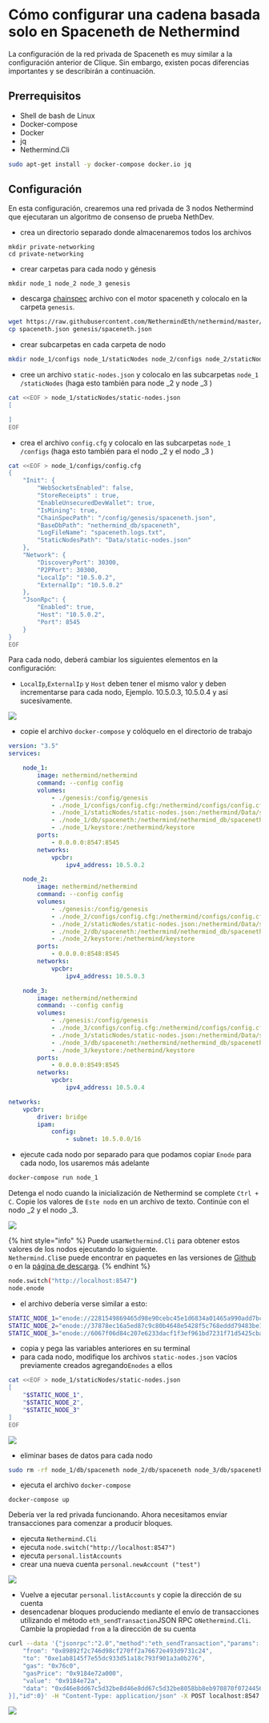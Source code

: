 # Cómo configurar una cadena basada solo en Spaceneth de Nethermind

La configuración de la red privada de Spaceneth es muy similar a la configuración anterior de Clique. Sin embargo, existen pocas diferencias importantes y se describirán a continuación.

## Prerrequisitos

* Shell de bash de Linux
* Docker-compose
* Docker
* jq
* Nethermind.Cli

```bash
sudo apt-get install -y docker-compose docker.io jq
```

## Configuración

En esta configuración, crearemos una red privada de 3 nodos Nethermind que ejecutaran un algoritmo de consenso de prueba NethDev.

* crea un directorio separado donde almacenaremos todos los archivos

```text
mkdir private-networking
cd private-networking
```

* crear carpetas para cada nodo y génesis

```text
mkdir node_1 node_2 node_3 genesis
```

* descarga [chainspec](https://raw.githubusercontent.com/NethermindEth/nethermind/master/src/Nethermind/Chains/spaceneth.json) archivo con el motor spaceneth y colocalo en la carpeta `genesis`.

```bash
wget https://raw.githubusercontent.com/NethermindEth/nethermind/master/src/Nethermind/Chains/spaceneth.json
cp spaceneth.json genesis/spaceneth.json
```

* crear subcarpetas en cada carpeta de nodo

```bash
mkdir node_1/configs node_1/staticNodes node_2/configs node_2/staticNodes node_3/configs node_3/staticNodes
```

* cree un archivo `static-nodes.json` y colocalo en las subcarpetas `node_1 /staticNodes`  \(haga esto también para node \_2 y node \_3 \)

```bash
cat <<EOF > node_1/staticNodes/static-nodes.json
[

]
EOF
```

* crea el archivo `config.cfg` y colocalo en las subcarpetas `node_1 /configs` \(haga esto también para el nodo \_2 y el nodo \_3 \)

```bash
cat <<EOF > node_1/configs/config.cfg
{
    "Init": {
        "WebSocketsEnabled": false,
        "StoreReceipts" : true,
        "EnableUnsecuredDevWallet": true,
        "IsMining": true,
        "ChainSpecPath": "/config/genesis/spaceneth.json",
        "BaseDbPath": "nethermind_db/spaceneth",
        "LogFileName": "spaceneth.logs.txt",
        "StaticNodesPath": "Data/static-nodes.json"
    },
    "Network": {
        "DiscoveryPort": 30300,
        "P2PPort": 30300,
        "LocalIp": "10.5.0.2",
        "ExternalIp": "10.5.0.2"
    },
    "JsonRpc": {
        "Enabled": true,
        "Host": "10.5.0.2",
        "Port": 8545
    }
}
EOF
```

Para cada nodo, deberá cambiar los siguientes elementos en la configuración:

* `LocalIp`,`ExternalIp` y `Host` deben tener el mismo valor y deben incrementarse para cada nodo, Ejemplo. 10.5.0.3, 10.5.0.4 y así sucesivamente.

![](https://nethermind.readthedocs.io/en/latest/_images/configs-spaceneth.png)

* copie el archivo `docker-compose` y colóquelo en el directorio de trabajo

```yaml
version: "3.5"
services:

    node_1:
        image: nethermind/nethermind
        command: --config config
        volumes:
            - ./genesis:/config/genesis
            - ./node_1/configs/config.cfg:/nethermind/configs/config.cfg
            - ./node_1/staticNodes/static-nodes.json:/nethermind/Data/static-nodes.json
            - ./node_1/db/spaceneth:/nethermind/nethermind_db/spaceneth
            - ./node_1/keystore:/nethermind/keystore
        ports:
            - 0.0.0.0:8547:8545
        networks:
            vpcbr:
                ipv4_address: 10.5.0.2

    node_2:
        image: nethermind/nethermind
        command: --config config
        volumes:
            - ./genesis:/config/genesis
            - ./node_2/configs/config.cfg:/nethermind/configs/config.cfg
            - ./node_2/staticNodes/static-nodes.json:/nethermind/Data/static-nodes.json
            - ./node_2/db/spaceneth:/nethermind/nethermind_db/spaceneth
            - ./node_2/keystore:/nethermind/keystore
        ports:
            - 0.0.0.0:8548:8545
        networks:
            vpcbr:
                ipv4_address: 10.5.0.3

    node_3:
        image: nethermind/nethermind
        command: --config config
        volumes:
            - ./genesis:/config/genesis
            - ./node_3/configs/config.cfg:/nethermind/configs/config.cfg
            - ./node_3/staticNodes/static-nodes.json:/nethermind/Data/static-nodes.json
            - ./node_3/db/spaceneth:/nethermind/nethermind_db/spaceneth
            - ./node_3/keystore:/nethermind/keystore
        ports:
            - 0.0.0.0:8549:8545
        networks:
            vpcbr:
                ipv4_address: 10.5.0.4

networks:
    vpcbr:
        driver: bridge
        ipam:
            config:
                - subnet: 10.5.0.0/16
```

* ejecute cada nodo por separado para que podamos copiar `Enode` para cada nodo, los usaremos más adelante

```bash
docker-compose run node_1
```

Detenga el nodo cuando la inicialización de Nethermind se complete `Ctrl + C`. Copie los valores de `Este nodo` en un archivo de texto. Continúe con el nodo \_2 y el nodo \_3.

![](https://nethermind.readthedocs.io/en/latest/_images/initialization-spaceneth.png)

{% hint style="info" %}
Puede usar`Nethermind.Cli` para obtener estos valores de los nodos ejecutando lo siguiente.   
`Nethermind.Cli`se puede encontrar en paquetes en las versiones de [Github](https://github.com/NethermindEth/nethermind/releases) o en la [página de descarga](http://downloads.nethermind.io/).
{% endhint %}

```bash
node.switch("http://localhost:8547")
node.enode
```

* el archivo debería verse similar a esto:

```bash
STATIC_NODE_1="enode://2281549869465d98e90cebc45e1d6834a01465a990add7bcf07a49287e7e66b50ca27f9c70a46190cef7ad746dd5d5b6b9dfee0c9954104c8e9bd0d42758ec58@10.5.0.2:30300"
STATIC_NODE_2="enode://37878ec16a5ed87c9c80b4648e5428f5c768eddd79483be118319c49d11c4e535dac328b5216696cefe0792b7b64adc4de3aeb377550651e982590e62e5a500e@10.5.0.3:30300"
STATIC_NODE_3="enode://6067f06d84c207e6233dacf1f3ef961bd7231f71d5425cbaf843cf19cfd5f7e13b024d234e4e5f6175bdb37c0bbccd14488b481b2280efb66d0631a20ae13ea3@10.5.0.4:30300"
```

* copia y pega las variables anteriores en su terminal
* para cada nodo, modifique los archivos `static-nodes.json` vacíos previamente creados agregando`Enodes` a ellos

```bash
cat <<EOF > node_1/staticNodes/static-nodes.json
[
    "$STATIC_NODE_1",
    "$STATIC_NODE_2",
    "$STATIC_NODE_3"
]
EOF
```

![](https://nethermind.readthedocs.io/en/latest/_images/staticNodes-spaceneth.png)

* eliminar bases de datos para cada nodo

```bash
sudo rm -rf node_1/db/spaceneth node_2/db/spaceneth node_3/db/spaceneth
```

* ejecuta el archivo `docker-compose`

```text
docker-compose up
```

Debería ver la red privada funcionando. Ahora necesitamos enviar transacciones para comenzar a producir bloques.

* ejecuta `Nethermind.Cli`
* ejecuta `node.switch("http://localhost:8547")`
* ejecuta `personal.listAccounts`
* crear una nueva cuenta `personal.newAccount ("test")`

![](https://nethermind.readthedocs.io/en/latest/_images/cli-spaceneth.png)

* Vuelve a ejecutar `personal.listAccounts` y copie la dirección de su cuenta
* desencadenar bloques produciendo mediante el envío de transacciones utilizando el método `eth_sendTransaction`JSON RPC o`Nethermind.Cli`. Cambie la propiedad `from` a la dirección de su cuenta

```bash
curl --data '{"jsonrpc":"2.0","method":"eth_sendTransaction","params":[{
    "from": "0x89892f2c746d98cf270ff2a76672e493d9731c24",
    "to": "0xe1ab8145f7e55dc933d51a18c793f901a3a0b276",
    "gas": "0x76c0",
    "gasPrice": "0x9184e72a000",
    "value": "0x9184e72a",
    "data": "0xd46e8dd67c5d32be8d46e8dd67c5d32be8058bb8eb970870f072445675058bb8eb970870f072445675"
}],"id":0}' -H "Content-Type: application/json" -X POST localhost:8547
```

![](https://nethermind.readthedocs.io/en/latest/_images/finalization-spaceneth.png)


